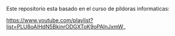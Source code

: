 Este repositorio esta basado en el curso de pildoras informaticas:

https://www.youtube.com/playlist?list=PLU8oAlHdN5BkinrODGXToK9oPAlnJxmW_
